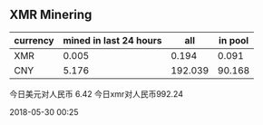## XMR Minering

|currency|mined in last 24 hours|all|in pool|
|---|---|---|---|
|XMR|0.005|0.194|0.091|
|CNY|5.176|192.039|90.168|

今日美元对人民币 6.42	今日xmr对人民币992.24


2018-05-30 00:25